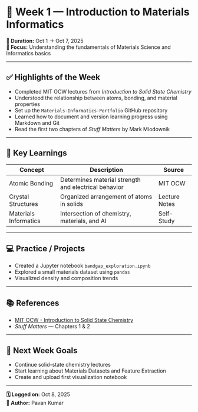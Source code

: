 # 🧠 Week 1 — Introduction to Materials Informatics

**📅 Duration:** Oct 1 → Oct 7, 2025  
**🎯 Focus:** Understanding the fundamentals of Materials Science and Informatics basics

---

## ✅ Highlights of the Week
- Completed MIT OCW lectures from *Introduction to Solid State Chemistry*  
- Understood the relationship between atoms, bonding, and material properties  
- Set up the `Materials-Informatics-Portfolio` GitHub repository  
- Learned how to document and version learning progress using Markdown and Git  
- Read the first two chapters of *Stuff Matters* by Mark Miodownik

---

## 📘 Key Learnings
| Concept | Description | Source |
|----------|--------------|---------|
| Atomic Bonding | Determines material strength and electrical behavior | MIT OCW |
| Crystal Structures | Organized arrangement of atoms in solids | Lecture Notes |
| Materials Informatics | Intersection of chemistry, materials, and AI | Self-Study |

---

## 💻 Practice / Projects
- Created a Jupyter notebook `bandgap_exploration.ipynb`
- Explored a small materials dataset using `pandas`  
- Visualized density and composition trends

---

## 📚 References
- [MIT OCW - Introduction to Solid State Chemistry](https://ocw.mit.edu/courses/materials-science-and-engineering/3-091sc-introduction-to-solid-state-chemistry-fall-2010/)
- *Stuff Matters* — Chapters 1 & 2

---

## 🚀 Next Week Goals
- Continue solid-state chemistry lectures  
- Start learning about Materials Datasets and Feature Extraction  
- Create and upload first visualization notebook

---

**🗓️ Logged on:** Oct 8, 2025  
**👤 Author:** Pavan Kumar  
